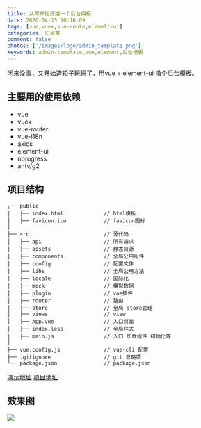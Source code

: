 ```yaml
---
title: 从零开始搭建一个后台模板
date: 2020-04-15 10:16:09
tags: [vue,vuex,vue-route,elemelt-ui]
categories: 记录类
comment: false
photos: ['/images/logo/admin_template.png']
keywords: admin-template,vue,element,后台模板
---
```


闲来没事，又开始造轮子玩玩了，用vue + element-ui 撸个后台模板。

<!-- more -->

## 主要用的使用依赖 ##
- vue          
- vuex         
- vue-router   
- vue-i18n     
- axios        
- element-ui   
- nprogress    
- antv/g2      


## 项目结构 ##

```
┌── public                     
│   ├── index.html             // html模板
│   ├── favicon.ico            // favicon图标
│ 
├── src                        // 源代码
│   ├── api                    // 所有请求
│   ├── assets                 // 静态资源
│   ├── components             // 全局公用组件
│   ├── config                 // 配置文件
│   ├── libs                   // 全局公用方法
│   ├── locale                 // 国际化 
│   ├── mock                   // 模拟数据
│   ├── plugin                 // vue插件
│   ├── router                 // 路由
│   ├── store                  // 全局 store管理
│   ├── views                  // view
│   ├── App.vue                // 入口页面
│   ├── index.less             // 全局样式
│   ├── main.js                // 入口 加载组件 初始化等
│ 
├── vue.config.js              // vue-cli 配置
├── .gitignore                 // git 忽略项
└── package.json               // package.json

```


[演示地址](//ml13.gitee.io/admin-template)   [项目地址](//gitee.com/ml13/admin-template)

## 效果图 ##

![](/images/posts/admin_template/CEt1w5WJrs.gif)

